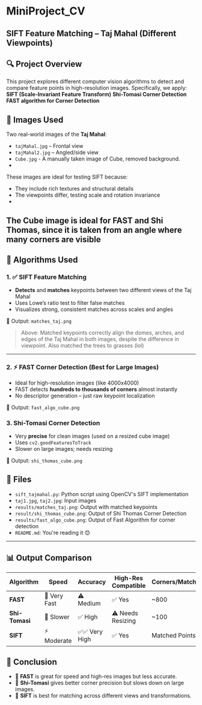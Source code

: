 # MiniProject_CV
## SIFT Feature Matching – Taj Mahal (Different Viewpoints)

## 🔍 Project Overview
This project explores different computer vision algorithms to detect and compare feature points in high-resolution images. Specifically, we apply:
**SIFT (Scale-Invariant Feature Transform)**
**Shi-Tomasi Corner Detection** 
**FAST algorithm for Corner Detection** 

## 📸 Images Used

Two real-world images of the **Taj Mahal**:
- `tajMahal.jpg` – Frontal view
- `tajMahal2.jpg` – Angled/side view
- `Cube.jpg`  - A manually taken image of Cube, removed background.
- 
These images are ideal for testing SIFT because:
- They include rich textures and structural details
- The viewpoints differ, testing scale and rotation invariance
-
The Cube image is ideal for FAST and Shi Thomas, since it is taken from an angle where many corners are visible 
---

## 🧠 Algorithms Used

### 1. ✅ SIFT Feature Matching

- **Detects** and **matches** keypoints between two different views of the Taj Mahal
- Uses Lowe’s ratio test to filter false matches
- Visualizes strong, consistent matches across scales and angles

📁 Output:
``matches_taj.png``

> Above: Matched keypoints correctly align the domes, arches, and edges of the Taj Mahal in both images, despite the difference in viewpoint. Also matched the trees to grasses (lol) 

---

### 2. ⚡ FAST Corner Detection (Best for Large Images)

- Ideal for high-resolution images (like 4000x4000)
- FAST detects **hundreds to thousands of corners** almost instantly
- No descriptor generation – just raw keypoint localization

📁 Output:
``fast_algo_cube.png``

### 3. Shi-Tomasi Corner Detection

- Very **precise** for clean images (used on a resized cube image)  
- Uses `cv2.goodFeaturesToTrack`  
- Slower on large images; needs resizing 

📁 Output:
``shi_thomas_cube.png``

## 📁 Files

- `sift_tajmahal.py`: Python script using OpenCV's SIFT implementation
- `taj1.jpg`, `taj2.jpg`: Input images
- `results/matches_taj.png`: Output with matched keypoints
- `result/shi_thomas_cube.png`: Output of Shi Thomas Corner Detection 
- `results/fast_algo_cube.png`: Output of Fast Algorithm for corner detection
- `README.md`: You're reading it 😊

---


## 📊 Output Comparison

| Algorithm     | Speed        | Accuracy      | High-Res Compatible | Corners/Matches |
|---------------|--------------|---------------|----------------------|-----------------|
| **FAST**      | 🚀 Very Fast | ⚠️ Medium     | ✅ Yes               | ~800            |
| **Shi-Tomasi**| 🐢 Slower    | ✅ High       | ⚠️ Needs Resizing    | ~100            |
| **SIFT**      | ⚡ Moderate   | ✅✅ Very High | ✅ Yes               | Matched Points  |


## 🧠 Conclusion

- 🔹 **FAST** is great for speed and high-res images but less accurate.  
- 🔹 **Shi-Tomasi** gives better corner precision but slows down on large images.  
- 🔹 **SIFT** is best for matching across different views and transformations.  


